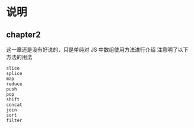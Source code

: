 # 说明

## chapter2
这一章还是没有好说的，只是单纯对 JS 中数组使用方法进行介绍
注意明了以下方法的用法
```
slice
splice
map
reduce
push
pop
shift
concat
join
sort
filter
```

